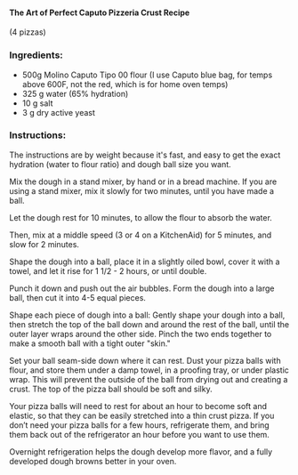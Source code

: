 #### The Art of Perfect Caputo Pizzeria Crust Recipe
(4 pizzas)

### Ingredients:

* 500g Molino Caputo Tipo 00 flour (I use  Caputo blue bag, for temps above 600F, not the red, which is for home oven temps)
* 325 g water (65% hydration)
* 10 g salt
* 3 g dry active yeast

### Instructions:

The instructions are by weight because it's fast, and easy to get the exact hydration (water to flour ratio) and dough ball size you want. 

Mix the dough in a stand mixer, by hand or in a bread machine. If you are using a stand mixer, mix it slowly for two minutes, until you have made a ball. 

Let the dough rest for 10 minutes, to allow the flour to absorb the water. 

Then, mix at a middle speed (3 or 4 on a KitchenAid) for 5 minutes, and slow for 2 minutes. 

Shape the dough into a ball, place it in a slightly oiled bowl, cover it with a towel, and let it rise for 1 1/2 - 2 hours, or until double. 

Punch it down and push out the air bubbles. Form the dough into a large ball, then cut it into 4-5 equal pieces.

Shape each piece of dough into a ball: Gently shape your dough into a ball, then stretch the top of the ball down and around the rest of the ball, until the outer layer wraps around the other side. Pinch the two ends together to make a smooth ball with a tight outer "skin." 

Set your ball seam-side down where it can rest. Dust your pizza balls with flour, and store them under a damp towel, in a proofing tray, or under plastic wrap. This will prevent the outside of the ball from drying out and creating a crust. The top of the pizza ball should be soft and silky. 

Your pizza balls will need to rest for about an hour to become soft and elastic, so that they can be easily stretched into a thin crust pizza. If you don’t need your pizza balls for a few hours, refrigerate them, and bring them back out of the refrigerator an hour before you want to use them. 

Overnight refrigeration helps the dough develop more flavor, and a fully developed dough browns better in your oven.
